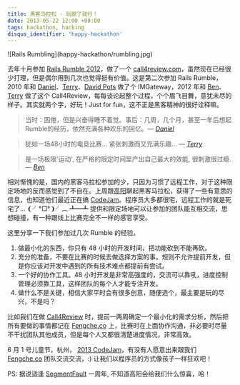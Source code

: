 ```yaml
---
title: 黑客马拉松 - 玩脱了就行！
date: 2013-05-22 12:00 +08:00
tags: hackathon, hacking
disqus_identifier: 'happy-hackathon'
---
```


<aside class="aside">
  ![Rails Rumbling](happy-hackathon/rumbling.jpg)
</aside>

去年十月参加 [Rails Rumble 2012](http://railsrumble.com)，做了一个 [call4review.com](http://call4review.com)，虽然现在已经很少打理，但是偶尔用到几次也觉得挺有价值。这是第二次参加 Rails Rumble，2010 年和 [Daniel](http://lvguoning.com)、[Terry](http://terrytai.com)、[David Pots]() 做了个 IMGateway，2012 年和 [Ben](http://beenhero.com)、[Terry](http://terrytai.com) 做了这个 Call4Review，每每谈论起整个过程，个个眉飞目舞，意犹未尽的样子。其实就两个字，好玩！Just for fun，这不正是黑客精神的很好诠释嘛。

<blockquote>
  <p>当时：困倦，但是兴奋得睡不着觉。事后：几周，几个月，甚至一年后想起 Rumble的经历，依然充满各种欢乐的回忆。<cite>— <a href="//lvguoning.com">Daniel</a></cite></p>
</blockquote>

<blockquote>
  <p>犹如一场48小时的电竞比赛… 紧张刺激而又充满乐趣... <cite>— <a href="//terrytai.com">Terry</a></cite></p>
</blockquote>

<blockquote>
  <p>是一场极限'运动', 在严格的限定时间里产出自己最大的效能, 很刺激很过瘾. <cite>— <a href="//beenhero.com">Ben</a></cite></p>
</blockquote>


相对惭愧的是，国内的黑客马拉松参加的少，只因为习惯了远程工作，对于这种限定场地的反而感觉到了不自在。上周跟[高阳](http://segmentfault.com/u/sunny)聊起黑客马拉松，获得了一些有意思的信息，也知道他们最近正在搞 [CodeJam](http://segmentfault.com/codejam-2013)。程序员大多都很宅，远程工作的就是死宅了... ❨╯°□°❩╯︵ ┻━┻  提供和限定场地可以让参加的团队能互相交流，思想碰撞，有一种跟线上比赛完全不一样的感官享受。

这里分享一下我们参加过几次 Rumble 的经验。

1. 做最小化的东西，你只有 48 小时的开发时间，把功能砍到不能再砍。
2. 充分的准备，不要在比赛的时候去做选择方案的事。规则不允许提前开发，但是你应该对开发中遇到的所有技术难点都提前有尝试。
3. 一个好的协作工具。48 小时开发是非常高强度的，交流可以靠吼，进度控制管理必须靠工具，这样团队的每个人才能专注开发。
4. 做什么不是关键，相信大家平时会有很多创意，随便选个，最主要是玩的尽兴，不是吗？

比如我们在做 [Call4Review](http://call4review.com) 时，提前一两周确定一个最小化的需求分析，然后把所有要做的事情都记在 [Fengche.co](https://fengcheco.com) 上，比赛时在上面协作沟通，非必要时尽量不干扰团队其他成员，但是每个人又都很清楚进度情况，非常高效。

6 月 1 号儿童节，杭州， [2013 CodeJam](http://segmentfault.com/codejam-2013)，有没有人愿意出来跟我们 [Fengche.co](https://fengcheco.com) 团队交流交流，:) 让我们以程序员的方式像孩子一样狂欢吧！

PS: 据说适逢 [SegmentFault](http://segmentfault.com) 一周年, 不知道高阳会给我们什么惊喜，哈！
